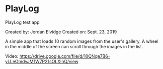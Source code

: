 # PlayLog
PlayLog test app

Created by: Jordan Elvidge
Created on: Sept. 23, 2019

A simple app that loads 10 random images from the user's gallery.
A wheel in the middle of the screen can scroll through the images in the list.

Video: https://drive.google.com/file/d/10QNqe7B6-yLLeOmdvJM1W7P21sOLXInQ/view
